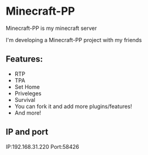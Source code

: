 # Minecraft-PP
 Minecraft-PP is my minecraft server 
 
I'm developing a Minecraft-PP project with my friends
 ## Features:
 - RTP
 - TPA
 - Set Home
 - Priveleges
 - Survival
 - You can fork it and add more plugins/features!
 - And more!
 ## IP and port
 IP:192.168.31.220
 Port:58426
